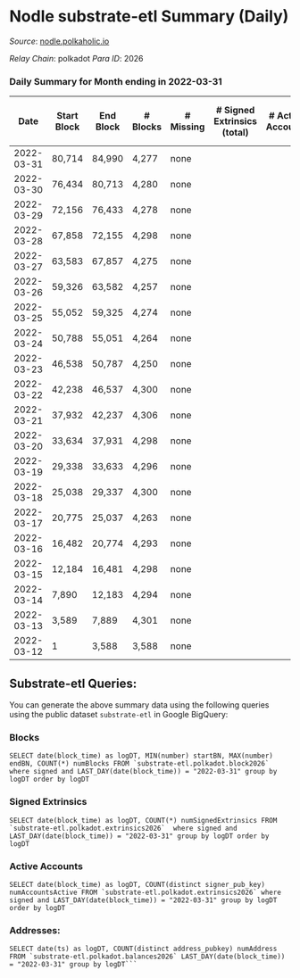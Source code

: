 # Nodle substrate-etl Summary (Daily)

_Source_: [nodle.polkaholic.io](https://nodle.polkaholic.io)

*Relay Chain*: polkadot
*Para ID*: 2026



### Daily Summary for Month ending in 2022-03-31


| Date | Start Block | End Block | # Blocks | # Missing | # Signed Extrinsics (total) | # Active Accounts | # Addresses with Balances | # Events | # Transfers | # XCM Transfers In | # XCM Transfers Out |
| ---- | ----------- | --------- | -------- | --------- | --------------------------- | ----------------- | ------------------------- | -------- | ----------- | ------------------ | ------------------- |
| 2022-03-31 | 80,714 | 84,990 | 4,277 | none |  |  | 9 | 8,557 |   |   |   |
| 2022-03-30 | 76,434 | 80,713 | 4,280 | none |  |  |  | 8,562 |   |   |   |
| 2022-03-29 | 72,156 | 76,433 | 4,278 | none |  |  |  | 8,558 |   |   |   |
| 2022-03-28 | 67,858 | 72,155 | 4,298 | none |  |  |  | 8,599 |   |   |   |
| 2022-03-27 | 63,583 | 67,857 | 4,275 | none |  |  |  | 8,552 |   |   |   |
| 2022-03-26 | 59,326 | 63,582 | 4,257 | none |  |  |  | 8,517 |   |   |   |
| 2022-03-25 | 55,052 | 59,325 | 4,274 | none |  |  |  | 8,550 |   |   |   |
| 2022-03-24 | 50,788 | 55,051 | 4,264 | none |  |  |  | 8,530 |   |   |   |
| 2022-03-23 | 46,538 | 50,787 | 4,250 | none |  |  |  | 8,503 |   |   |   |
| 2022-03-22 | 42,238 | 46,537 | 4,300 | none |  |  |  | 8,602 |   |   |   |
| 2022-03-21 | 37,932 | 42,237 | 4,306 | none |  |  |  | 8,614 |   |   |   |
| 2022-03-20 | 33,634 | 37,931 | 4,298 | none |  |  |  | 8,599 |   |   |   |
| 2022-03-19 | 29,338 | 33,633 | 4,296 | none |  |  |  | 8,594 |   |   |   |
| 2022-03-18 | 25,038 | 29,337 | 4,300 | none |  |  |  | 8,603 |   |   |   |
| 2022-03-17 | 20,775 | 25,037 | 4,263 | none |  |  |  | 8,528 |   |   |   |
| 2022-03-16 | 16,482 | 20,774 | 4,293 | none |  |  |  | 8,588 |   |   |   |
| 2022-03-15 | 12,184 | 16,481 | 4,298 | none |  |  |  | 8,599 |   |   |   |
| 2022-03-14 | 7,890 | 12,183 | 4,294 | none |  |  |  | 8,590 |   |   |   |
| 2022-03-13 | 3,589 | 7,889 | 4,301 | none |  |  |  | 8,605 |   |   |   |
| 2022-03-12 | 1 | 3,588 | 3,588 | none |  |  |  | 7,177 |   |   |   |

## Substrate-etl Queries:
You can generate the above summary data using the following queries using the public dataset `substrate-etl` in Google BigQuery:


### Blocks
```
SELECT date(block_time) as logDT, MIN(number) startBN, MAX(number) endBN, COUNT(*) numBlocks FROM `substrate-etl.polkadot.block2026`  where signed and LAST_DAY(date(block_time)) = "2022-03-31" group by logDT order by logDT
```


### Signed Extrinsics
```
SELECT date(block_time) as logDT, COUNT(*) numSignedExtrinsics FROM `substrate-etl.polkadot.extrinsics2026`  where signed and LAST_DAY(date(block_time)) = "2022-03-31" group by logDT order by logDT
```


### Active Accounts
```
SELECT date(block_time) as logDT, COUNT(distinct signer_pub_key) numAccountsActive FROM `substrate-etl.polkadot.extrinsics2026` where signed and LAST_DAY(date(block_time)) = "2022-03-31" group by logDT order by logDT
```


### Addresses:
```
SELECT date(ts) as logDT, COUNT(distinct address_pubkey) numAddress FROM `substrate-etl.polkadot.balances2026` LAST_DAY(date(block_time)) = "2022-03-31" group by logDT```

